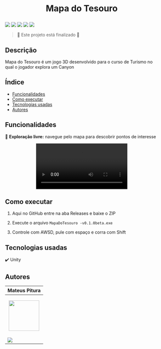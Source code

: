 <h1 align="center"> 
  <p>Mapa do Tesouro</p> 
</h1> 

<p> 
  <img src="https://img.shields.io/badge/Release-Oct%202024-green">  
  <img src="https://img.shields.io/badge/Version-0.1.0-blue">  
  <img src="https://img.shields.io/badge/Status-Closed-brightgreen">  
  <img src="https://img.shields.io/badge/OS-Windows-red">  
  <img src="https://img.shields.io/github/stars/MateusPitura/desktop-unity-mapatesouro?style=social"> 
</p> 

> :checkered_flag: Este projeto está finalizado :checkered_flag:  

## Descrição 

Mapa do Tesouro é um jogo 3D desenvolvido para o curso de Turismo no qual o jogador explora um Canyon

## Índice 

- [Funcionalidades](#funcionalidades) 
- [Como executar](#como-executar) 
- [Tecnologias usadas](#tecnologias-usadas) 
- [Autores](#autores) 

## Funcionalidades 

:compass: **Exploração livre:** navegue pelo mapa para descobrir pontos de interesse

<div align="center"> 
  <video src="https://github.com/user-attachments/assets/f6d6cdef-51aa-459a-b1dd-7982b5af9034"/>
</div> 

## Como executar 

1. Aqui no GitHub entre na aba Releases e baixe o ZIP 

2. Execute o arquivo `MapaDoTesouro -v0.1.0beta.exe`

3. Controle com AWSD, pule com espaço e corra com Shift

## Tecnologias usadas 

:heavy_check_mark: Unity 

## Autores 

| Mateus Pitura | 
|------|
| <p align="center"><img src="https://user-images.githubusercontent.com/119008106/227821967-fac62c31-0d62-485b-829e-ef56c033e21a.jpeg" width="100" height="100"></p> | 
| <a href="https://www.linkedin.com/in/mateuspitura/"><img src="https://img.shields.io/badge/LinkedIn-0077B5?style=for-the-badge&logo=linkedin&logoColor=white"> |
